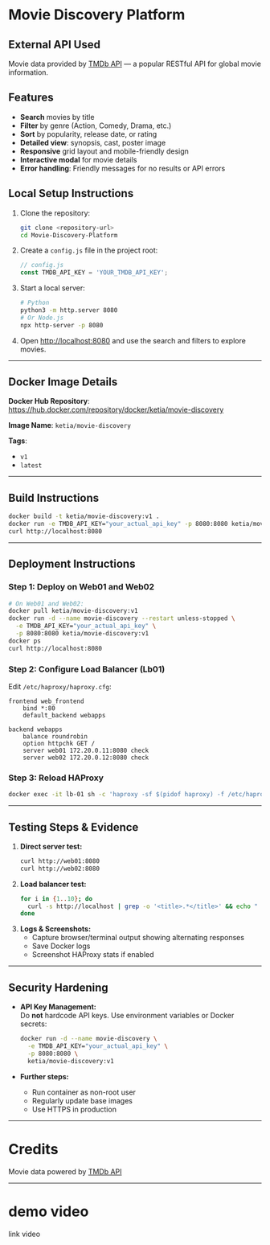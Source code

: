 # Movie Discovery Platform

## External API Used
Movie data provided by [TMDb API](https://developer.themoviedb.org/docs) — a popular RESTful API for global movie information.

## Features
- **Search** movies by title  
- **Filter** by genre (Action, Comedy, Drama, etc.)
- **Sort** by popularity, release date, or rating
- **Detailed view**: synopsis, cast, poster image
- **Responsive** grid layout and mobile-friendly design
- **Interactive modal** for movie details
- **Error handling**: Friendly messages for no results or API errors

## Local Setup Instructions

1. Clone the repository:
   ```bash
   git clone <repository-url>
   cd Movie-Discovery-Platform
   ```
2. Create a `config.js` file in the project root:
   ```js
   // config.js
   const TMDB_API_KEY = 'YOUR_TMDB_API_KEY';
   ```
3. Start a local server:
   ```bash
   # Python
   python3 -m http.server 8080
   # Or Node.js
   npx http-server -p 8080
   ```
4. Open [http://localhost:8080](http://localhost:8080) and use the search and filters to explore movies.

---

## Docker Image Details

**Docker Hub Repository**: https://hub.docker.com/repository/docker/ketia/movie-discovery

**Image Name**: `ketia/movie-discovery`

**Tags**:  
- `v1`  
- `latest`

---

## Build Instructions

```bash
docker build -t ketia/movie-discovery:v1 .
docker run -e TMDB_API_KEY="your_actual_api_key" -p 8080:8080 ketia/movie-discovery:v1
curl http://localhost:8080
```

---

## Deployment Instructions

### Step 1: Deploy on Web01 and Web02

```bash
# On Web01 and Web02:
docker pull ketia/movie-discovery:v1
docker run -d --name movie-discovery --restart unless-stopped \
  -e TMDB_API_KEY="your_actual_api_key" \
  -p 8080:8080 ketia/movie-discovery:v1
docker ps
curl http://localhost:8080
```

### Step 2: Configure Load Balancer (Lb01)

Edit `/etc/haproxy/haproxy.cfg`:
```
frontend web_frontend
    bind *:80
    default_backend webapps

backend webapps
    balance roundrobin
    option httpchk GET /
    server web01 172.20.0.11:8080 check
    server web02 172.20.0.12:8080 check
```

### Step 3: Reload HAProxy

```bash
docker exec -it lb-01 sh -c 'haproxy -sf $(pidof haproxy) -f /etc/haproxy/haproxy.cfg'
```

---

## Testing Steps & Evidence

1. **Direct server test:**
   ```bash
   curl http://web01:8080
   curl http://web02:8080
   ```
2. **Load balancer test:**
   ```bash
   for i in {1..10}; do
     curl -s http://localhost | grep -o '<title>.*</title>' && echo " - Request $i"
   done
   ```
3. **Logs & Screenshots:**  
   - Capture browser/terminal output showing alternating responses  
   - Save Docker logs  
   - Screenshot HAProxy stats if enabled

---

## Security Hardening

- **API Key Management:**  
  Do **not** hardcode API keys. Use environment variables or Docker secrets:
  ```bash
  docker run -d --name movie-discovery \
    -e TMDB_API_KEY="your_actual_api_key" \
    -p 8080:8080 \
    ketia/movie-discovery:v1
  ```

- **Further steps:**  
  - Run container as non-root user  
  - Regularly update base images  
  - Use HTTPS in production

---

# Credits
Movie data powered by [TMDb API](https://developer.themoviedb.org/docs)

---

# demo video
link video
